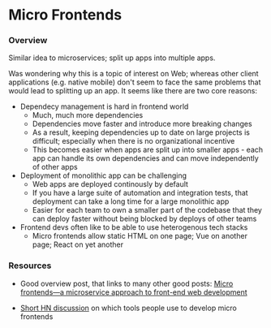 # Micro Frontends

### Overview

Similar idea to microservices; split up apps into multiple apps.

Was wondering why this is a topic of interest on Web; whereas other client applications (e.g. native mobile) don't seem to face the same problems that would lead to splitting up an app. It seems like there are two core reasons:

- Dependecy management is hard in frontend world
  - Much, much more dependencies
  - Dependencies move faster and introduce more breaking changes
  - As a result, keeping dependencies up to date on large projects is difficult; especially when there is no organizational incentive
  - This becomes easier when apps are split up into smaller apps - each app can handle its own dependencies and can move independently of other apps
- Deployment of monolithic app can be challenging
  - Web apps are deployed continously by default
  - If you have a large suite of automation and integration tests, that deployment can take a long time for a large monolithic app
  - Easier for each team to own a smaller part of the codebase that they can deploy faster without being blocked by deploys of other teams
- Frontend devs often like to be able to use heterogenous tech stacks 
  - Micro frontends allow static HTML on one page; Vue on another page; React on yet another

### Resources

- Good overview post, that links to many other good posts: [Micro frontends—a microservice approach to front-end web development](https://medium.com/@tomsoderlund/micro-frontends-a-microservice-approach-to-front-end-web-development-f325ebdadc16)

- [Short HN discussion](https://news.ycombinator.com/item?id=13009285) on which tools people use to develop micro frontends

  
